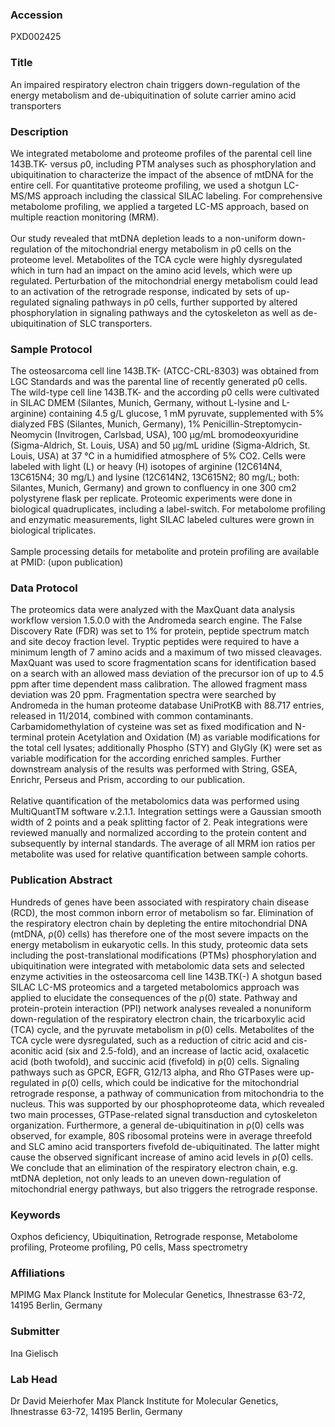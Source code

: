 ### Accession
PXD002425

### Title
An impaired respiratory electron chain triggers down-regulation of the energy metabolism and de-ubiquitination of solute carrier amino acid transporters

### Description
We integrated metabolome and proteome profiles of the parental cell line 143B.TK- versus ρ0, including PTM analyses such as phosphorylation and ubiquitination to characterize the impact of the absence of mtDNA for the entire cell. For quantitative proteome profiling, we used a shotgun LC-MS/MS approach including the classical SILAC labeling. For comprehensive metabolome profiling, we applied a targeted LC-MS approach, based on multiple reaction monitoring (MRM).</br></br>Our study revealed that mtDNA depletion leads to a non-uniform down-regulation of the mitochondrial energy metabolism in ρ0 cells on the proteome level. Metabolites of the TCA cycle were highly dysregulated which in turn had an impact on the amino acid levels, which were up regulated. Perturbation of the mitochondrial energy metabolism could lead to an activation of the retrograde response, indicated by sets of up-regulated signaling pathways in ρ0 cells, further supported by altered phosphorylation in signaling pathways and the cytoskeleton as well as de-ubiquitination of SLC transporters.

### Sample Protocol
The osteosarcoma cell line 143B.TK- (ATCC-CRL-8303) was obtained from LGC Standards and was the parental line of recently generated ρ0 cells. The wild-type cell line 143B.TK- and the according ρ0 cells were cultivated in SILAC DMEM (Silantes, Munich, Germany, without L-lysine and L-arginine) containing 4.5 g/L glucose, 1 mM pyruvate, supplemented with 5% dialyzed FBS (Silantes, Munich, Germany), 1% Penicillin-Streptomycin-Neomycin (Invitrogen, Carlsbad, USA), 100 µg/mL bromodeoxyuridine (Sigma-Aldrich, St. Louis, USA) and 50 µg/mL uridine (Sigma-Aldrich, St. Louis, USA) at 37 °C in a humidified atmosphere of 5% CO2. Cells were labeled with light (L) or heavy (H) isotopes of arginine (12C614N4, 13C615N4; 30 mg/L) and lysine (12C614N2, 13C615N2; 80 mg/L; both: Silantes, Munich, Germany) and grown to confluency in one 300 cm2 polystyrene flask per replicate. Proteomic experiments were done in biological quadruplicates, including a label-switch. For metabolome profiling and enzymatic measurements, light SILAC labeled cultures were grown in biological triplicates.<br><br>Sample processing details for metabolite and protein profiling are available at PMID: (upon publication)

### Data Protocol
The proteomics data were analyzed with the MaxQuant data analysis workflow version 1.5.0.0 with the Andromeda search engine. The False Discovery Rate (FDR) was set to 1% for protein, peptide spectrum match and site decoy fraction level. Tryptic peptides were required to have a minimum length of 7 amino acids and a maximum of two missed cleavages. MaxQuant was used to score fragmentation scans for identification based on a search with an allowed mass deviation of the precursor ion of up to 4.5 ppm after time dependent mass calibration. The allowed fragment mass deviation was 20 ppm. Fragmentation spectra were searched by Andromeda in the human proteome database UniProtKB with 88.717 entries, released in 11/2014, combined with common contaminants. Carbamidomethylation of cysteine was set as fixed modification and N-terminal protein Acetylation and Oxidation (M) as variable modifications for the total cell lysates; additionally Phospho (STY) and GlyGly (K) were set as variable modification for the according enriched samples. Further downstream analysis of the results was performed with String, GSEA, Enrichr, Perseus and Prism, according to our publication.<br><br>Relative quantification of the metabolomics data was performed using MultiQuantTM software v.2.1.1. Integration settings were a Gaussian smooth width of 2 points and a peak splitting factor of 2. Peak integrations were reviewed manually and normalized according to the protein content and subsequently by internal standards. The average of all MRM ion ratios per metabolite was used for relative quantification between sample cohorts.

### Publication Abstract
Hundreds of genes have been associated with respiratory chain disease (RCD), the most common inborn error of metabolism so far. Elimination of the respiratory electron chain by depleting the entire mitochondrial DNA (mtDNA, &#x3c1;(0) cells) has therefore one of the most severe impacts on the energy metabolism in eukaryotic cells. In this study, proteomic data sets including the post-translational modifications (PTMs) phosphorylation and ubiquitination were integrated with metabolomic data sets and selected enzyme activities in the osteosarcoma cell line 143B.TK(-) A shotgun based SILAC LC-MS proteomics and a targeted metabolomics approach was applied to elucidate the consequences of the &#x3c1;(0) state. Pathway and protein-protein interaction (PPI) network analyses revealed a nonuniform down-regulation of the respiratory electron chain, the tricarboxylic acid (TCA) cycle, and the pyruvate metabolism in &#x3c1;(0) cells. Metabolites of the TCA cycle were dysregulated, such as a reduction of citric acid and cis-aconitic acid (six and 2.5-fold), and an increase of lactic acid, oxalacetic acid (both twofold), and succinic acid (fivefold) in &#x3c1;(0) cells. Signaling pathways such as GPCR, EGFR, G12/13 alpha, and Rho GTPases were up-regulated in &#x3c1;(0) cells, which could be indicative for the mitochondrial retrograde response, a pathway of communication from mitochondria to the nucleus. This was supported by our phosphoproteome data, which revealed two main processes, GTPase-related signal transduction and cytoskeleton organization. Furthermore, a general de-ubiquitination in &#x3c1;(0) cells was observed, for example, 80S ribosomal proteins were in average threefold and SLC amino acid transporters fivefold de-ubiquitinated. The latter might cause the observed significant increase of amino acid levels in &#x3c1;(0) cells. We conclude that an elimination of the respiratory electron chain, e.g. mtDNA depletion, not only leads to an uneven down-regulation of mitochondrial energy pathways, but also triggers the retrograde response.

### Keywords
Oxphos deficiency, Ubiquitination, Retrograde response, Metabolome profiling, Proteome profiling, Ρ0 cells, Mass spectrometry

### Affiliations
MPIMG
Max Planck Institute for Molecular Genetics, Ihnestrasse 63-72, 14195 Berlin, Germany

### Submitter
Ina Gielisch

### Lab Head
Dr David Meierhofer
Max Planck Institute for Molecular Genetics, Ihnestrasse 63-72, 14195 Berlin, Germany


